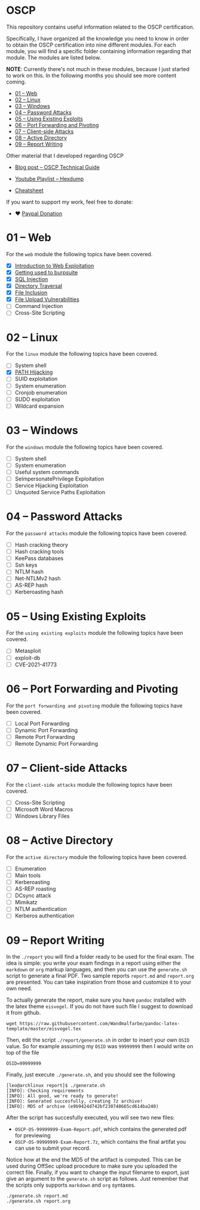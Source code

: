 # OSCP

This repository contains useful information related to the OSCP certification. 

Specifically, I have organized all the knowledge you need to know in
order to obtain the OSCP certification into nine different
modules. For each module, you will find a specific folder containing
information regarding that module. The modules are listed below.

**NOTE**: Currently there's not much in these modules, because I just
started to work on this. In the following months you should see more
content coming.

- [01 – Web](./modules/01-web)
- [02 – Linux](./modules/02-linux)
- [03 – Windows](./modules/02-windows)
- [04 – Password Attacks](./modules/04-password-attacks)
- [05 – Using Existing Exploits](./modules/05-using-existing-exploits)
- [06 – Port Forwarding and Pivoting](./modules/06-port-forwarding-and-pivoting)
- [07 – Client-side Attacks](./modules/07-client-side-attacks)
- [08 – Active Directory](./modules/08-active-directory)
- [09 – Report Writing](./modules/09-report-writing)

Other material that I developed regarding OSCP

- [Blog post – OSCP Technical Guide](https://blog.leonardotamiano.xyz/tech/oscp-technical-guide/)
  
- [Youtube Playlist – Hexdump](https://www.youtube.com/watch?v=9mrf-WyzkpE&list=PLJnLaWkc9xRgOyupMhNiVFfgvxseWDH5x)

- [Cheatsheet](./cheatsheet.org)

If you want to support my work, feel free to donate:

- ❤️ [Paypal Donation](https://www.paypal.com/donate/?hosted_button_id=T49GUPRXALYTQ)

# 01 – Web

For the `web` module the following topics have been covered.

- [X] [Introduction to Web Exploitation](./modules/01-web/01-introduction-to-web-exploitation)
- [X] [Getting used to burpsuite](./modules/01-web/02-getting-used-to-burpsuite)
- [X] [SQL Injection](./modules/01-web/03-sql-injection)
- [X] [Directory Traversal](./modules/01-web/04-directory-traversal)
- [X] [File Inclusion](./modules/01-web/05-file-inclusion)
- [X] [File Upload Vulnerabilities](./modules/01-web/06-file-upload-vulnerabilities)
- [ ] Command Injection
- [ ] Cross-Site Scripting

# 02 – Linux

For the `linux` module the following topics have been covered.

- [ ] System shell
- [X] [PATH Hijacking](./modules/02-linux/PATH-hijacking)
- [ ] SUID exploitation
- [ ] System enumeration
- [ ] Cronjob enumeration
- [ ] SUDO exploitation
- [ ] Wildcard expansion

# 03 – Windows

For the `windows` module the following topics have been covered.

- [ ] System shell
- [ ] System enumeration
- [ ] Useful system commands
- [ ] SeImpersonatePrivilege Exploitation
- [ ] Service Hijacking Exploitation
- [ ] Unquoted Service Paths Exploitation

# 04 – Password Attacks

For the `password attacks` module the following topics have been covered.

- [ ] Hash cracking theory
- [ ] Hash cracking tools
- [ ] KeePass databases
- [ ] Ssh keys
- [ ] NTLM hash
- [ ] Net-NTLMv2 hash
- [ ] AS-REP hash
- [ ] Kerberoasting hash

# 05 – Using Existing Exploits

For the `using existing exploits` module the following topics have been covered.

- [ ] Metasploit
- [ ] exploit-db
- [ ] CVE-2021-41773

# 06 – Port Forwarding and Pivoting

For the `port forwarding and pivoting` module the following topics have been covered.

- [ ] Local Port Forwarding
- [ ] Dynamic Port Forwarding
- [ ] Remote Port Forwarding
- [ ] Remote Dynamic Port Forwarding

# 07 – Client-side Attacks

For the `client-side attacks` module the following topics have been covered.

- [ ] Cross-Site Scripting
- [ ] Microsoft Word Macros
- [ ] Windows Library Files

# 08 – Active Directory

For the `active directory` module the following topics have been covered.

- [ ] Enumeration
- [ ] Main tools
- [ ] Kerberoasting
- [ ] AS-REP roasting
- [ ] DCsync attack
- [ ] Mimikatz
- [ ] NTLM authentication
- [ ] Kerberos authentication

# 09 – Report Writing

In the `./report` you will find a folder ready to be used for the
final exam. The idea is simple: you write your exam findings in a
report using either the `markdown` or `org` markup languages, and then
you can use the `generate.sh` script to generate a final PDF. Two
sample reports `report.md` and `report.org` are presented. You can
take inspiration from those and customize it to your own need.

To actually generate the report, make sure you have `pandoc` installed
with the latex theme `eisvogel`. If you do not have such file I
suggest to download it from github.

```
wget https://raw.githubusercontent.com/Wandmalfarbe/pandoc-latex-template/master/eisvogel.tex
```

Then, edit the script `./report/generate.sh` in order to insert your own `OSID`
value. So for example assuming my `OSID` was `99999999` then I would
write on top of the file

```
OSID=99999999 
```

Finally, just execute `./generate.sh`, and you should see the
following

```
[leo@archlinux report]$ ./generate.sh 
[INFO]: Checking requirements
[INFO]: All good, we're ready to generate!
[INFO]: Generated succesfully, creating 7z archive!
[INFO]: MD5 of archive (e9b9424d742bf230748665cd614ba240)
```

After the script has succesfully executed, you will see two new files:

- `OSCP-OS-99999999-Exam-Report.pdf`, which contains the generated pdf for previewing
- `OSCP-OS-99999999-Exam-Report.7z`, which contains the final artifat you can use to submit your record. 

Notice how at the end the MD5 of the artifact is computed. This can be
used during OffSec upload procedure to make sure you uploaded the
correct file. Finally, if you want to change the input filename to
export, just give an argument to the `generate.sh` script as
follows. Just remember that the scripts only supports `markdown` and
`org` syntaxes.

```
./generate.sh report.md
./generate.sh report.org
```
